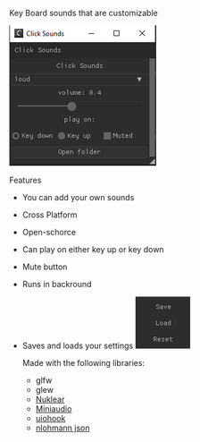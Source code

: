 Key Board sounds that are customizable

![image](./bin/assets/screenshot.png)

Features
* You can add your own sounds
* Cross Platform
* Open-schorce
* Can play on either key up or key down
* Mute button
* Runs in backround
* Saves and loads your settings ![image](./bin/assets/saveload.png)

  Made with the following libraries:
  * glfw
  * glew
  * [Nuklear](https://github.com/Immediate-Mode-UI/Nuklear)
  * [Miniaudio](https://github.com/mackron/miniaudio)
  * [uiohook](https://github.com/kwhat/libuiohook)
  * [nlohmann json](https://github.com/nlohmann/json)
